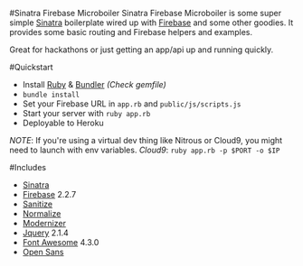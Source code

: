 #Sinatra Firebase Microboiler
Sinatra Firebase Microboiler is some super simple [Sinatra](http://www.sinatrarb.com/) 
boilerplate wired up with [Firebase](http://www.firebase.com/) and some other goodies. 
It provides some basic routing and Firebase helpers and examples.

Great for hackathons or just getting an app/api up and running quickly.



#Quickstart
- Install [Ruby](https://www.ruby-lang.org/en/) & [Bundler](http://bundler.io/) <i>(Check gemfile)</i>
- <code>bundle install</code>
- Set your Firebase URL in <code>app.rb</code> and <code>public/js/scripts.js</code>
- Start your server with <code>ruby app.rb</code>
- Deployable to Heroku


*NOTE*: If you're using a virtual dev thing like Nitrous or Cloud9, you might need to 
launch with env variables.
*Cloud9*: <code>ruby app.rb -p $PORT -o $IP</code>



#Includes
- [Sinatra](http://www.sinatrarb.com/)
- [Firebase](https://github.com/oscardelben/firebase-ruby) 2.2.7
- [Sanitize](https://github.com/rgrove/sanitize)
- [Normalize](https://necolas.github.io/normalize.css/)
- [Modernizer](https://modernizr.com/)
- [Jquery](https://jquery.com/) 2.1.4
- [Font Awesome](https://fortawesome.github.io/Font-Awesome/) 4.3.0
- [Open Sans](https://www.google.com/fonts/specimen/Open+Sans)
